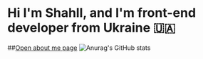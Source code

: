 # Hi I'm Shahll, and I'm front-end developer from Ukraine 🇺🇦

##[Open about me page](https://shahll.netlify.app/)
![Anurag's GitHub stats](https://github-readme-stats.vercel.app/api?username=Shahll&show_icons=true&theme=radical)



